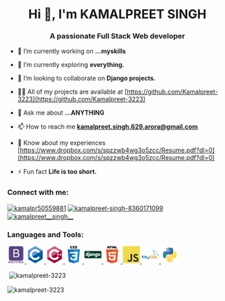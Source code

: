 <h1 align="center">Hi 👋, I'm KAMALPREET SINGH</h1>
<h3 align="center">A passionate Full Stack Web developer</h3>

- 🔭 I’m currently working on **...myskills**

- 🌱 I’m currently exploring **everything.**

- 👯 I’m looking to collaborate on **Django projects.**

- 👨‍💻 All of my projects are available at [https://github.com/Kamalpreet-3223](https://github.com/Kamalpreet-3223)

- 💬 Ask me about **...ANYTHING**

- 📫 How to reach me **kamalpreet.singh.629.arora@gmail.com**

- 📄 Know about my experiences [https://www.dropbox.com/s/spzzwb4wg3o5zcc/Resume.pdf?dl=0](https://www.dropbox.com/s/spzzwb4wg3o5zcc/Resume.pdf?dl=0)

- ⚡ Fun fact **Life is too short.**

<h3 align="left">Connect with me:</h3>
<p align="left">
<a href="https://twitter.com/kamalpr50559881" target="blank"><img align="center" src="https://raw.githubusercontent.com/rahuldkjain/github-profile-readme-generator/master/src/images/icons/Social/twitter.svg" alt="kamalpr50559881" height="30" width="40" /></a>
<a href="https://linkedin.com/in/kamalpreet-singh-8360171099" target="blank"><img align="center" src="https://raw.githubusercontent.com/rahuldkjain/github-profile-readme-generator/master/src/images/icons/Social/linked-in-alt.svg" alt="kamalpreet-singh-8360171099" height="30" width="40" /></a>
<a href="https://instagram.com/kamalpreet__singh__" target="blank"><img align="center" src="https://raw.githubusercontent.com/rahuldkjain/github-profile-readme-generator/master/src/images/icons/Social/instagram.svg" alt="kamalpreet__singh__" height="30" width="40" /></a>
</p>

<h3 align="left">Languages and Tools:</h3>
<p align="left"> <a href="https://getbootstrap.com" target="_blank"> <img src="https://raw.githubusercontent.com/devicons/devicon/master/icons/bootstrap/bootstrap-plain-wordmark.svg" alt="bootstrap" width="40" height="40"/> </a> <a href="https://www.cprogramming.com/" target="_blank"> <img src="https://raw.githubusercontent.com/devicons/devicon/master/icons/c/c-original.svg" alt="c" width="40" height="40"/> </a> <a href="https://www.w3schools.com/cpp/" target="_blank"> <img src="https://raw.githubusercontent.com/devicons/devicon/master/icons/cplusplus/cplusplus-original.svg" alt="cplusplus" width="40" height="40"/> </a> <a href="https://www.w3schools.com/css/" target="_blank"> <img src="https://raw.githubusercontent.com/devicons/devicon/master/icons/css3/css3-original-wordmark.svg" alt="css3" width="40" height="40"/> </a> <a href="https://www.djangoproject.com/" target="_blank"> <img src="https://raw.githubusercontent.com/devicons/devicon/master/icons/django/django-original.svg" alt="django" width="40" height="40"/> </a> <a href="https://www.w3.org/html/" target="_blank"> <img src="https://raw.githubusercontent.com/devicons/devicon/master/icons/html5/html5-original-wordmark.svg" alt="html5" width="40" height="40"/> </a> <a href="https://developer.mozilla.org/en-US/docs/Web/JavaScript" target="_blank"> <img src="https://raw.githubusercontent.com/devicons/devicon/master/icons/javascript/javascript-original.svg" alt="javascript" width="40" height="40"/> </a> <a href="https://www.mysql.com/" target="_blank"> <img src="https://raw.githubusercontent.com/devicons/devicon/master/icons/mysql/mysql-original-wordmark.svg" alt="mysql" width="40" height="40"/> </a> <a href="https://www.python.org" target="_blank"> <img src="https://raw.githubusercontent.com/devicons/devicon/master/icons/python/python-original.svg" alt="python" width="40" height="40"/> </a> </p>


<p>&nbsp;<img align="center" src="https://github-readme-stats.vercel.app/api?username=kamalpreet-3223&show_icons=true&theme=dark&locale=en" alt="kamalpreet-3223" /></p>

<p><img align="center" src="https://github-readme-streak-stats.herokuapp.com/?user=kamalpreet-3223&theme=dark" alt="kamalpreet-3223" /></p>


